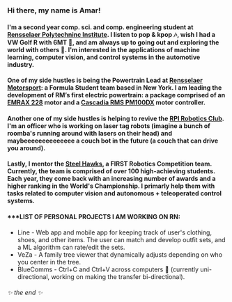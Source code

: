 ### Hi there, my name is Amar!

#### I'm a second year comp. sci. and comp. engineering student at [Rensselaer Polytechninc Institute](https://rpi.edu/). I listen to pop & kpop 🎶, wish I had a VW Golf R with 6MT 🚗, and am always up to going out and exploring the world with others 🌆. I'm interested in the applications of machine learning, computer vision, and control systems in the automotive industry.

#### One of my side hustles is being the Powertrain Lead at [Rensselaer Motorsport](http://formularpi.org): a Formula Student team based in New York. I am leading the development of RM’s first electric powertrain: a package comprised of an [EMRAX 228](https://emrax.com/e-motors/emrax-228/) motor and a [Cascadia RMS PM100DX](https://stealthev.com/product/rinehart-pm100dx/) motor controller.

#### Another one of my side hustles is helping to revive the [RPI Robotics Club](https://sites.ecse.rpi.edu/roboticsclub/). I'm an officer who is working on laser tag robots (imagine a bunch of roomba's running around with lasers on their head) and maybeeeeeeeeeeeeee a couch bot in the future (a couch that can drive you around).

#### Lastly, I mentor the [Steel Hawks](https://steelhawks.net), a FIRST Robotics Competition team. Currently, the team is comprised of over 100 high-achieving students. Each year, they come back with an increasing number of awards and a higher ranking in the World's Championship. I primarly help them with tasks related to computer vision and autonomous + teleoperated control systems.

#### ***LIST OF PERSONAL PROJECTS I AM WORKING ON RN:

<ul>
<li>Line - Web app and mobile app for keeping track of user's clothing, shoes, and other items. The user can match and develop outfit sets, and a ML algorithm can rate/edit the sets. </li>
<li>VeZa - A family tree viewer that dynamically adjusts depending on who you center in the tree.</li>
<li>BlueComms - Ctrl+C and Ctrl+V across computers 🤯 (currently uni-directional, working on making the transfer bi-directional).</li>
</ul>

###### ✨ the end ✨

<!--
**AmarMaksumic/AmarMaksumic** is a ✨ _special_ ✨ repository because its `README.md` (this file) appears on your GitHub profile.

Here are some ideas to get you started:

- 🔭 I’m currently working on ...
- 🌱 I’m currently learning ...
- 👯 I’m looking to collaborate on ...
- 🤔 I’m looking for help with ...
- 💬 Ask me about ...
- 📫 How to reach me: ...
- 😄 Pronouns: ...
- ⚡ Fun fact: ...
-->
